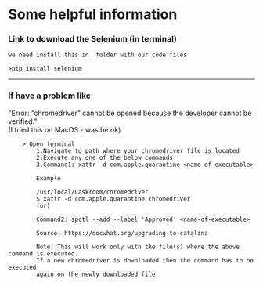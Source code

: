 # Some helpful information

### Link to download the Selenium (in terminal) <br>
    we need install this in  folder with our code files

    >pip install selenium

----------

### If have a problem like <br>
"Error: “chromedriver” cannot be opened because the developer cannot be verified." <br>
(I tried this on MacOS - was be ok)

        > Open terminal
            1.Navigate to path where your chromedriver file is located
            2.Execute any one of the below commands
            3.Command1: xattr -d com.apple.quarantine <name-of-executable>
            
            Example
            
            /usr/local/Caskroom/chromedriver 
            $ xattr -d com.apple.quarantine chromedriver 
            (or)
            
            Command2: spctl --add --label 'Approved' <name-of-executable>
            
            Source: https://docwhat.org/upgrading-to-catalina
            
            Note: This will work only with the file(s) where the above command is executed. 
            If a new chromedriver is downloaded then the command has to be executed 
            again on the newly downloaded file
